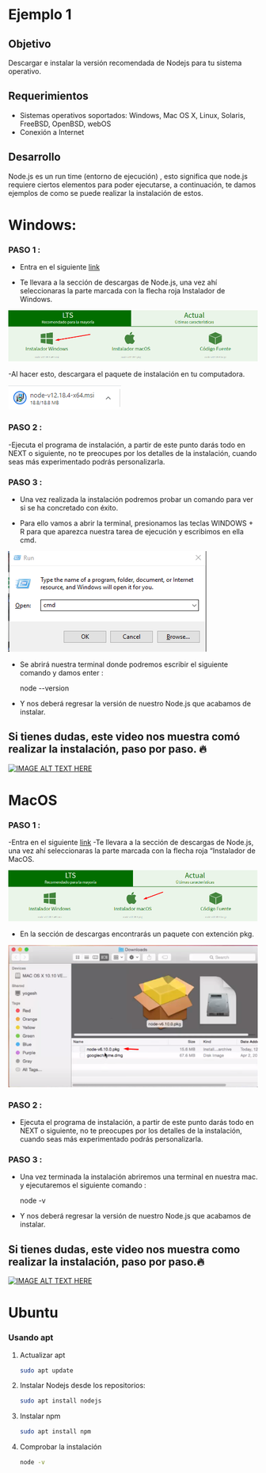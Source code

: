 # Ejemplo 1

## Objetivo

Descargar e instalar la versión recomendada de Nodejs para tu sistema operativo.

## Requerimientos


- Sistemas operativos soportados: Windows, Mac OS X, Linux, Solaris, FreeBSD, OpenBSD, webOS  
- Conexión a Internet


## Desarrollo

Node.js es un run time (entorno de ejecución) , esto significa que node.js requiere ciertos elementos para poder ejecutarse, a continuación, te damos ejemplos de como se puede realizar la instalación de estos.

# Windows: 


### PASO 1 :   

- Entra en el siguiente [link](https://nodejs.org/en/download/)

- Te llevara a la sección de descargas de Node.js, una vez ahí seleccionaras la parte marcada con la flecha roja Instalador de Windows. 

![img/step1.png](img/step1.png)


-Al hacer esto, descargara el paquete de instalación en tu computadora.

![img/step2.png](img/step2.png)

### PASO 2 :   

-Ejecuta el programa de instalación, a partir de este punto darás todo en NEXT o siguiente, no te preocupes por los detalles de la instalación, cuando seas más experimentado podrás personalizarla.

### PASO 3 :   

- Una vez realizada la instalación podremos probar un comando para ver si se ha concretado con éxito.

- Para ello vamos a abrir la terminal, presionamos las teclas WINDOWS + R para que aparezca nuestra tarea de ejecución y escribimos en ella cmd.

![img/step3.png](img/step3.png)

- Se abrirá nuestra terminal donde podremos escribir el siguiente comando y damos enter : 
   
    node --version

- Y nos deberá regresar la versión de nuestro Node.js que acabamos de instalar.

 <h2> Si tienes dudas, este video nos muestra comó realizar la instalación, paso por paso. 🔥</h2>     

[![IMAGE ALT TEXT HERE](https://img.youtube.com/vi/R8moDDltHNk/0.jpg)](https://www.youtube.com/watch?v=R8moDDltHNk)

# MacOS  

### PASO 1 : 
-Entra en el siguiente [link](https://nodejs.org/en/download/)
-Te llevara a la sección de descargas de Node.js, una vez ahí seleccionaras la parte marcada con la flecha roja “Instalador de MacOS. 

![img/step1_mac.png](img/step1_mac.png)

- En la sección de descargas encontrarás un paquete con extención pkg.

![img/step2_mac.png](img/step2_mac.png)

### PASO 2 :

- Ejecuta el programa de instalación, a partir de este punto darás todo en NEXT o siguiente, no te preocupes por los detalles de la instalación, cuando seas más experimentado podrás personalizarla.

### PASO 3 :

- Una vez terminada la instalación abriremos una terminal en nuestra mac. y ejecutaremos el siguiente comando : 

    node -v
     
- Y nos deberá regresar la versión de nuestro Node.js que acabamos de instalar.

<h2> Si tienes dudas, este video nos muestra como realizar la instalación, paso por paso.🔥 </h2>    

[![IMAGE ALT TEXT HERE](https://img.youtube.com/vi/TQks1p7xjdI/0.jpg)](https://www.youtube.com/watch?v=TQks1p7xjdI)

# Ubuntu

### Usando apt

1. Actualizar apt

    ```bash
    sudo apt update
    ```

2. Instalar Nodejs desde los repositorios:

    ```bash
    sudo apt install nodejs
    ```

3. Instalar npm

    ```bash
    sudo apt install npm
    ```

4. Comprobar la instalación

    ```bash
    node -v
    ```

